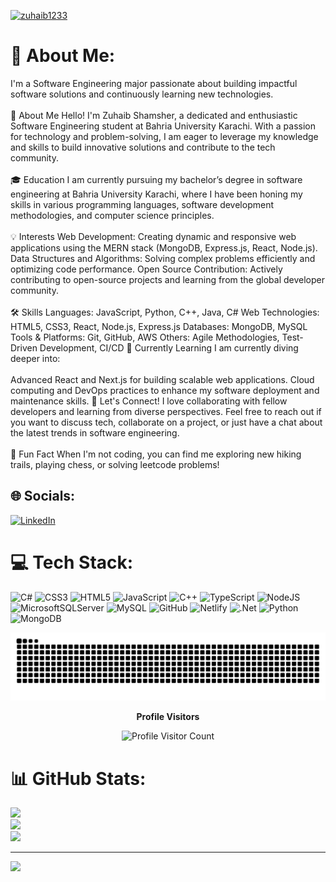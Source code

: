 
[![zuhaib1233](https://readme-typing-svg.demolab.com?font=Fira+Code&weight=500&pause=1000&multiline=true&random=false&width=435&lines=Hi%2C+I'm+Zuhaib+Shamsher+%F0%9F%91%8B;Software+Engineer)](https://github.com/zuhaib1233)



# 💫 About Me:
I'm a Software Engineering major passionate about building impactful software solutions and continuously learning new technologies.<br><br>🚀 About Me Hello! I'm Zuhaib Shamsher, a dedicated and enthusiastic Software Engineering student at Bahria University Karachi. With a passion for technology and problem-solving, I am eager to leverage my knowledge and skills to build innovative solutions and contribute to the tech community.<br><br>🎓 Education I am currently pursuing my bachelor’s degree in software engineering at Bahria University Karachi, where I have been honing my skills in various programming languages, software development methodologies, and computer science principles.<br><br>💡 Interests Web Development: Creating dynamic and responsive web applications using the MERN stack (MongoDB, Express.js, React, Node.js). Data Structures and Algorithms: Solving complex problems efficiently and optimizing code performance. Open Source Contribution: Actively contributing to open-source projects and learning from the global developer community.<br><br>🛠️ Skills Languages: JavaScript, Python, C++, Java, C# Web Technologies: HTML5, CSS3, React, Node.js, Express.js Databases: MongoDB, MySQL Tools & Platforms: Git, GitHub, AWS Others: Agile Methodologies, Test-Driven Development, CI/CD 🌱 Currently Learning I am currently diving deeper into:<br><br>Advanced React and Next.js for building scalable web applications. Cloud computing and DevOps practices to enhance my software deployment and maintenance skills. 💬 Let's Connect! I love collaborating with fellow developers and learning from diverse perspectives. Feel free to reach out if you want to discuss tech, collaborate on a project, or just have a chat about the latest trends in software engineering.<br><br>🌟 Fun Fact When I'm not coding, you can find me exploring new hiking trails, playing chess, or solving leetcode problems!<br>


## 🌐 Socials:
[![LinkedIn](https://img.shields.io/badge/LinkedIn-%230077B5.svg?logo=linkedin&logoColor=white)](https://linkedin.com/in/https://www.linkedin.com/in/zuhaib-shamsher-0a1686285/) 

# 💻 Tech Stack:
![C#](https://img.shields.io/badge/c%23-%23239120.svg?style=for-the-badge&logo=csharp&logoColor=white) ![CSS3](https://img.shields.io/badge/css3-%231572B6.svg?style=for-the-badge&logo=css3&logoColor=white) ![HTML5](https://img.shields.io/badge/html5-%23E34F26.svg?style=for-the-badge&logo=html5&logoColor=white) ![JavaScript](https://img.shields.io/badge/javascript-%23323330.svg?style=for-the-badge&logo=javascript&logoColor=%23F7DF1E) ![C++](https://img.shields.io/badge/c++-%2300599C.svg?style=for-the-badge&logo=c%2B%2B&logoColor=white) ![TypeScript](https://img.shields.io/badge/typescript-%23007ACC.svg?style=for-the-badge&logo=typescript&logoColor=white) ![NodeJS](https://img.shields.io/badge/node.js-6DA55F?style=for-the-badge&logo=node.js&logoColor=white) ![MicrosoftSQLServer](https://img.shields.io/badge/Microsoft%20SQL%20Server-CC2927?style=for-the-badge&logo=microsoft%20sql%20server&logoColor=white) ![MySQL](https://img.shields.io/badge/mysql-4479A1.svg?style=for-the-badge&logo=mysql&logoColor=white) ![GitHub](https://img.shields.io/badge/github-%23121011.svg?style=for-the-badge&logo=github&logoColor=white) ![Netlify](https://img.shields.io/badge/netlify-%23000000.svg?style=for-the-badge&logo=netlify&logoColor=#00C7B7) ![.Net](https://img.shields.io/badge/.NET-5C2D91?style=for-the-badge&logo=.net&logoColor=white) ![Python](https://img.shields.io/badge/python-3670A0?style=for-the-badge&logo=python&logoColor=ffdd54) ![MongoDB](https://img.shields.io/badge/MongoDB-%234ea94b.svg?style=for-the-badge&logo=mongodb&logoColor=white)

<div align="center">
<img src="https://raw.githubusercontent.com/kundan-kumarr/kundan-kumarr/output/snake.svg" alt="Snake animation" />
</div>
<div align="center">
  <p><strong>Profile Visitors</strong></p>
  <img src="https://profile-counter.glitch.me/zuhaib1233/count.svg?" alt="Profile Visitor Count" />
</div>


# 📊 GitHub Stats:
![](https://github-readme-stats.vercel.app/api?username=zuhaib1233&theme=dark&hide_border=false&include_all_commits=false&count_private=false)<br/>
![](https://github-readme-streak-stats.herokuapp.com/?user=zuhaib1233&theme=dark&hide_border=false)<br/>
![](https://github-readme-stats.vercel.app/api/top-langs/?username=zuhaib1233&theme=dark&hide_border=false&include_all_commits=false&count_private=false&layout=compact)

---
[![](https://visitcount.itsvg.in/api?id=zuhaib1233&icon=0&color=0)](https://visitcount.itsvg.in)

<!-- Proudly created with GPRM ( https://gprm.itsvg.in ) -->
